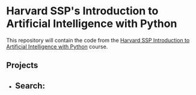 # Harvard SSP's Introduction to Artificial Intelligence with Python
This repository will contain the code from the [Harvard SSP Introduction to Artificial Intelligence with Python](https://cs50.harvard.edu/summer/ai/2021/#optimization) course.

## Projects
  - Search:
    -   
